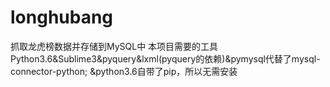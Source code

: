 # longhubang
抓取龙虎榜数据并存储到MySQL中
本项目需要的工具
Python3.6&Sublime3&pyquery&lxml(pyquery的依赖)&pymysql代替了mysql-connector-python;
&python3.6自带了pip，所以无需安装
